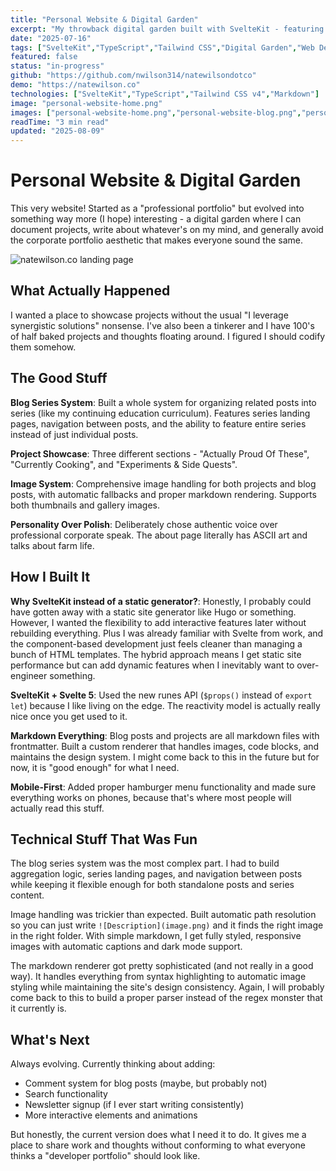```yaml
---
title: "Personal Website & Digital Garden"
excerpt: "My throwback digital garden built with SvelteKit - featuring blog series, project showcases, and way too much personality for a portfolio site."
date: "2025-07-16"
tags: ["SvelteKit","TypeScript","Tailwind CSS","Digital Garden","Web Development"]
featured: false
status: "in-progress"
github: "https://github.com/nwilson314/natewilsondotco"
demo: "https://natewilson.co"
technologies: ["SvelteKit","TypeScript","Tailwind CSS v4","Markdown"]
image: "personal-website-home.png"
images: ["personal-website-home.png","personal-website-blog.png","personal-website-dark.png"]
readTime: "3 min read"
updated: "2025-08-09"
---
```


# Personal Website & Digital Garden

This very website! Started as a "professional portfolio" but evolved into something way more (I hope) interesting - a digital garden where I can document projects, write about whatever's on my mind, and generally avoid the corporate portfolio aesthetic that makes everyone sound the same.

![natewilson.co landing page](personal_site_landing.png)

## What Actually Happened

I wanted a place to showcase projects without the usual "I leverage synergistic solutions" nonsense. I've also been a tinkerer and I have 100's of half baked projects and thoughts floating around. I figured I should codify them somehow.

## The Good Stuff

**Blog Series System**: Built a whole system for organizing related posts into series (like my continuing education curriculum). Features series landing pages, navigation between posts, and the ability to feature entire series instead of just individual posts.

**Project Showcase**: Three different sections - "Actually Proud Of These", "Currently Cooking", and "Experiments & Side Quests".

**Image System**: Comprehensive image handling for both projects and blog posts, with automatic fallbacks and proper markdown rendering. Supports both thumbnails and gallery images.

**Personality Over Polish**: Deliberately chose authentic voice over professional corporate speak. The about page literally has ASCII art and talks about farm life.

## How I Built It

**Why SvelteKit instead of a static generator?**: Honestly, I probably could have gotten away with a static site generator like Hugo or something. However, I wanted the flexibility to add interactive features later without rebuilding everything. Plus I was already familiar with Svelte from work, and the component-based development just feels cleaner than managing a bunch of HTML templates. The hybrid approach means I get static site performance but can add dynamic features when I inevitably want to over-engineer something.

**SvelteKit + Svelte 5**: Used the new runes API (`$props()` instead of `export let`) because I like living on the edge. The reactivity model is actually really nice once you get used to it.

**Markdown Everything**: Blog posts and projects are all markdown files with frontmatter. Built a custom renderer that handles images, code blocks, and maintains the design system. I might come back to this in the future but for now, it is "good enough" for what I need.

**Mobile-First**: Added proper hamburger menu functionality and made sure everything works on phones, because that's where most people will actually read this stuff.

## Technical Stuff That Was Fun

The blog series system was the most complex part. I had to build aggregation logic, series landing pages, and navigation between posts while keeping it flexible enough for both standalone posts and series content.

Image handling was trickier than expected. Built automatic path resolution so you can just write `![Description](image.png)` and it finds the right image in the right folder. With simple markdown, I get fully styled, responsive images with automatic captions and dark mode support.

The markdown renderer got pretty sophisticated (and not really in a good way). It handles everything from syntax highlighting to automatic image styling while maintaining the site's design consistency. Again, I will probably come back to this to build a proper parser instead of the regex monster that it currently is.

## What's Next

Always evolving. Currently thinking about adding:
- Comment system for blog posts (maybe, but probably not)
- Search functionality
- Newsletter signup (if I ever start writing consistently)
- More interactive elements and animations

But honestly, the current version does what I need it to do. It gives me a place to share work and thoughts without conforming to what everyone thinks a "developer portfolio" should look like.